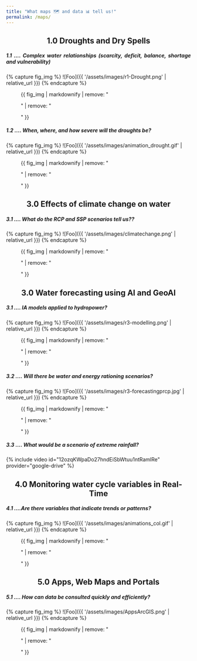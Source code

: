 ```yaml
---
title: "What maps 🗺 and data 📊 tell us!"
permalink: /maps/
---
```


<h2 align="center"> 1.0 Droughts and Dry Spells </h2>

<h5 align="justify"> 1.1 .... Complex water relationships (scarcity, deficit, balance, shortage and vulnerability) </h5>

{% capture fig_img %}
![Foo]({{ '/assets/images/r1-Drought.png' | relative_url }})
{% endcapture %}

<figure>
  {{ fig_img | markdownify | remove: "<p>" | remove: "</p>" }}
  <figcaption></figcaption>
</figure>

<h5 align="justify"> 1.2 .... When, where, and how severe will the droughts be? </h5>

{% capture fig_img %}
![Foo]({{ '/assets/images/animation_drought.gif' | relative_url }})
{% endcapture %}

<figure>
  {{ fig_img | markdownify | remove: "<p>" | remove: "</p>" }}
  <figcaption></figcaption>
</figure>

<h2 align="center"> 3.0 Effects of climate change on water </h2>

<h5 align="justify"> 3.1 .... What do the RCP and SSP scenarios tell us?? </h5>

{% capture fig_img %}
![Foo]({{ '/assets/images/climatechange.png' | relative_url }})
{% endcapture %}

<figure>
  {{ fig_img | markdownify | remove: "<p>" | remove: "</p>" }}
  <figcaption></figcaption>
</figure>


<h2 align="center"> 3.0 Water forecasting using AI and GeoAI </h2>

<h5 align="justify"> 3.1 .... IA models applied to hydropower? </h5>

{% capture fig_img %}
![Foo]({{ '/assets/images/r3-modelling.png' | relative_url }})
{% endcapture %}

<figure>
  {{ fig_img | markdownify | remove: "<p>" | remove: "</p>" }}
  <figcaption></figcaption>
</figure>

<h5 align="justify"> 3.2 .... Will there be water and energy rationing scenarios? </h5>

{% capture fig_img %}
![Foo]({{ '/assets/images/r3-forecastingprcp.jpg' | relative_url }})
{% endcapture %}

<figure>
  {{ fig_img | markdownify | remove: "<p>" | remove: "</p>" }}
  <figcaption></figcaption>
</figure>

<h5 align="justify"> 3.3 .... What would be a scenario of extreme rainfall? </h5>

{% include video id="12ozqKWpaDo27hndEiSbWtuu1ntRamlRe" provider="google-drive" %}


<h2 align="center"> 4.0 Monitoring water cycle variables in Real-Time </h2>

<h5 align="justify"> 4.1 ....Are there variables that indicate trends or patterns? </h5>

{% capture fig_img %}
![Foo]({{ '/assets/images/animations_col.gif' | relative_url }})
{% endcapture %}

<figure>
  {{ fig_img | markdownify | remove: "<p>" | remove: "</p>" }}
  <figcaption></figcaption>
</figure>

<h2 align="center"> 5.0 Apps, Web Maps and Portals </h2>

<h5 align="justify"> 5.1 .... How can data be consulted quickly and efficiently? </h5>

{% capture fig_img %}
![Foo]({{ '/assets/images/AppsArcGIS.png' | relative_url }})
{% endcapture %}

<figure>
  {{ fig_img | markdownify | remove: "<p>" | remove: "</p>" }}
  <figcaption></figcaption>
</figure>
